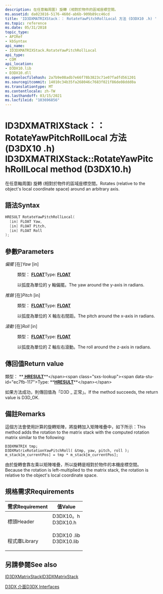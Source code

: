 ```yaml
---
description: 在任意軸周圍) 旋轉 (相對於物件的區域座標空間。
ms.assetid: da023816-5176-460d-ab6b-909b89cc46cd
title: 'ID3DXMATRIXStack：： RotateYawPitchRollLocal 方法 (D3DX10 .h) '
ms.topic: reference
ms.date: 05/31/2018
topic_type:
- APIRef
- kbSyntax
api_name:
- ID3DXMATRIXStack.RotateYawPitchRollLocal
api_type:
- COM
api_location:
- D3DX10.lib
- D3DX10.dll
ms.openlocfilehash: 2a7b9e08adb7e66f78b3823c71e07fadfd561201
ms.sourcegitcommit: 14010c34b35fa268046c7683f021f86de08ddd0a
ms.translationtype: MT
ms.contentlocale: zh-TW
ms.lasthandoff: 03/15/2021
ms.locfileid: "103696856"
---
```

# <a name="id3dxmatrixstackrotateyawpitchrolllocal-method-d3dx10h"></a><span data-ttu-id="ec7fb-103">ID3DXMATRIXStack：： RotateYawPitchRollLocal 方法 (D3DX10 .h) </span><span class="sxs-lookup"><span data-stu-id="ec7fb-103">ID3DXMATRIXStack::RotateYawPitchRollLocal method (D3DX10.h)</span></span>

<span data-ttu-id="ec7fb-104">在任意軸周圍) 旋轉 (相對於物件的區域座標空間。</span><span class="sxs-lookup"><span data-stu-id="ec7fb-104">Rotates (relative to the object's local coordinate space) around an arbitrary axis.</span></span>

## <a name="syntax"></a><span data-ttu-id="ec7fb-105">語法</span><span class="sxs-lookup"><span data-stu-id="ec7fb-105">Syntax</span></span>


```C++
HRESULT RotateYawPitchRollLocal(
  [in] FLOAT Yaw,
  [in] FLOAT Pitch,
  [in] FLOAT Roll
);
```



## <a name="parameters"></a><span data-ttu-id="ec7fb-106">參數</span><span class="sxs-lookup"><span data-stu-id="ec7fb-106">Parameters</span></span>

<dl> <dt>

<span data-ttu-id="ec7fb-107">*偏擺* \[在\]</span><span class="sxs-lookup"><span data-stu-id="ec7fb-107">*Yaw* \[in\]</span></span>
</dt> <dd>

<span data-ttu-id="ec7fb-108">類型： **[ **FLOAT**](../winprog/windows-data-types.md)**</span><span class="sxs-lookup"><span data-stu-id="ec7fb-108">Type: **[**FLOAT**](../winprog/windows-data-types.md)**</span></span>

<span data-ttu-id="ec7fb-109">以弧度為單位的 y 軸偏擺。</span><span class="sxs-lookup"><span data-stu-id="ec7fb-109">The yaw around the y-axis in radians.</span></span>

</dd> <dt>

<span data-ttu-id="ec7fb-110">*推銷* \[在\]</span><span class="sxs-lookup"><span data-stu-id="ec7fb-110">*Pitch* \[in\]</span></span>
</dt> <dd>

<span data-ttu-id="ec7fb-111">類型： **[ **FLOAT**](../winprog/windows-data-types.md)**</span><span class="sxs-lookup"><span data-stu-id="ec7fb-111">Type: **[**FLOAT**](../winprog/windows-data-types.md)**</span></span>

<span data-ttu-id="ec7fb-112">以弧度為單位的 X 軸左右間距。</span><span class="sxs-lookup"><span data-stu-id="ec7fb-112">The pitch around the x-axis in radians.</span></span>

</dd> <dt>

<span data-ttu-id="ec7fb-113">*滾動* \[在\]</span><span class="sxs-lookup"><span data-stu-id="ec7fb-113">*Roll* \[in\]</span></span>
</dt> <dd>

<span data-ttu-id="ec7fb-114">類型： **[ **FLOAT**](../winprog/windows-data-types.md)**</span><span class="sxs-lookup"><span data-stu-id="ec7fb-114">Type: **[**FLOAT**](../winprog/windows-data-types.md)**</span></span>

<span data-ttu-id="ec7fb-115">以弧度為單位的 Z 軸左右滾動。</span><span class="sxs-lookup"><span data-stu-id="ec7fb-115">The roll around the z-axis in radians.</span></span>

</dd> </dl>

## <a name="return-value"></a><span data-ttu-id="ec7fb-116">傳回值</span><span class="sxs-lookup"><span data-stu-id="ec7fb-116">Return value</span></span>

<span data-ttu-id="ec7fb-117">類型： **[ **HRESULT**](https://msdn.microsoft.com/library/Bb401631(v=MSDN.10).aspx)**</span><span class="sxs-lookup"><span data-stu-id="ec7fb-117">Type: **[**HRESULT**](https://msdn.microsoft.com/library/Bb401631(v=MSDN.10).aspx)**</span></span>

<span data-ttu-id="ec7fb-118">如果方法成功，則傳回值為「D3D \_ 正常」。</span><span class="sxs-lookup"><span data-stu-id="ec7fb-118">If the method succeeds, the return value is D3D\_OK.</span></span>

## <a name="remarks"></a><span data-ttu-id="ec7fb-119">備註</span><span class="sxs-lookup"><span data-stu-id="ec7fb-119">Remarks</span></span>

<span data-ttu-id="ec7fb-120">這個方法會使用計算的旋轉矩陣，將旋轉加入矩陣堆疊中，如下所示：</span><span class="sxs-lookup"><span data-stu-id="ec7fb-120">This method adds the rotation to the matrix stack with the computed rotation matrix similar to the following:</span></span>


```
D3DXMATRIX tmp;
D3DXMatrixRotationYawPitchRoll( &tmp, yaw, pitch, roll );
m_stack[m_currentPos] = tmp * m_stack[m_currentPos];
```



<span data-ttu-id="ec7fb-121">由於旋轉會靠左乘以矩陣堆疊，所以旋轉是相對於物件的本機座標空間。</span><span class="sxs-lookup"><span data-stu-id="ec7fb-121">Because the rotation is left-multiplied to the matrix stack, the rotation is relative to the object's local coordinate space.</span></span>

## <a name="requirements"></a><span data-ttu-id="ec7fb-122">規格需求</span><span class="sxs-lookup"><span data-stu-id="ec7fb-122">Requirements</span></span>



| <span data-ttu-id="ec7fb-123">需求</span><span class="sxs-lookup"><span data-stu-id="ec7fb-123">Requirement</span></span> | <span data-ttu-id="ec7fb-124">值</span><span class="sxs-lookup"><span data-stu-id="ec7fb-124">Value</span></span> |
|--------------------|---------------------------------------------------------------------------------------|
| <span data-ttu-id="ec7fb-125">標頭</span><span class="sxs-lookup"><span data-stu-id="ec7fb-125">Header</span></span><br/>  | <dl> <span data-ttu-id="ec7fb-126"><dt>D3DX10。h</dt></span><span class="sxs-lookup"><span data-stu-id="ec7fb-126"><dt>D3DX10.h</dt></span></span> </dl>   |
| <span data-ttu-id="ec7fb-127">程式庫</span><span class="sxs-lookup"><span data-stu-id="ec7fb-127">Library</span></span><br/> | <dl> <span data-ttu-id="ec7fb-128"><dt>D3DX10 .lib</dt></span><span class="sxs-lookup"><span data-stu-id="ec7fb-128"><dt>D3DX10.lib</dt></span></span> </dl> |



## <a name="see-also"></a><span data-ttu-id="ec7fb-129">另請參閱</span><span class="sxs-lookup"><span data-stu-id="ec7fb-129">See also</span></span>

<dl> <dt>

[<span data-ttu-id="ec7fb-130">ID3DXMatrixStack</span><span class="sxs-lookup"><span data-stu-id="ec7fb-130">ID3DXMatrixStack</span></span>](d3d10-id3dxmatrixstack.md)
</dt> <dt>

[<span data-ttu-id="ec7fb-131">D3DX 介面</span><span class="sxs-lookup"><span data-stu-id="ec7fb-131">D3DX Interfaces</span></span>](d3d10-graphics-reference-d3dx10-interfaces.md)
</dt> </dl>

 

 
